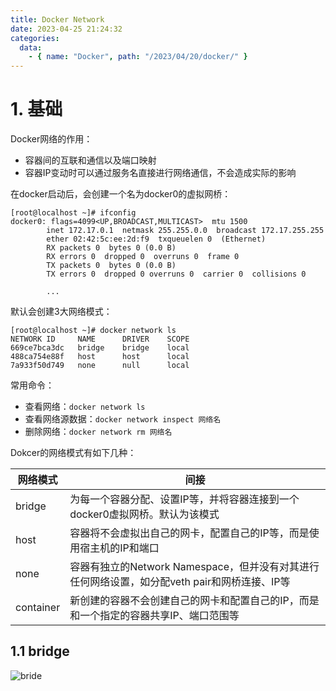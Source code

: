 ```yaml
---
title: Docker Network
date: 2023-04-25 21:24:32
categories:
  data:
    - { name: "Docker", path: "/2023/04/20/docker/" }
---
```


# 1. 基础

Docker网络的作用：

- 容器间的互联和通信以及端口映射
- 容器IP变动时可以通过服务名直接进行网络通信，不会造成实际的影响

在docker启动后，会创建一个名为docker0的虚拟网桥：

```shell
[root@localhost ~]# ifconfig
docker0: flags=4099<UP,BROADCAST,MULTICAST>  mtu 1500
        inet 172.17.0.1  netmask 255.255.0.0  broadcast 172.17.255.255
        ether 02:42:5c:ee:2d:f9  txqueuelen 0  (Ethernet)
        RX packets 0  bytes 0 (0.0 B)
        RX errors 0  dropped 0  overruns 0  frame 0
        TX packets 0  bytes 0 (0.0 B)
        TX errors 0  dropped 0 overruns 0  carrier 0  collisions 0
        
		...
```

默认会创建3大网络模式：

```shell
[root@localhost ~]# docker network ls
NETWORK ID     NAME      DRIVER    SCOPE
669ce7bca3dc   bridge    bridge    local
488ca754e88f   host      host      local
7a933f50d749   none      null      local
```

常用命令：

- 查看网络：`docker network ls`
- 查看网络源数据：`docker network inspect 网络名`
- 删除网络：`docker network rm 网络名`

Dokcer的网络模式有如下几种：

| 网络模式  | 间接                                                         |
| --------- | ------------------------------------------------------------ |
| bridge    | 为每一个容器分配、设置IP等，并将容器连接到一个docker0虚拟网桥。默认为该模式 |
| host      | 容器将不会虚拟出自己的网卡，配置自己的IP等，而是使用宿主机的IP和端口 |
| none      | 容器有独立的Network Namespace，但并没有对其进行任何网络设置，如分配veth pair和网桥连接、IP等 |
| container | 新创建的容器不会创建自己的网卡和配置自己的IP，而是和一个指定的容器共享IP、端口范围等 |

## 1.1 bridge

![bride](https://5j9g3t.site/public/docker/2023-3-3-06313489-0426-4ddd-905e-909d6f44bcf1.webp)

